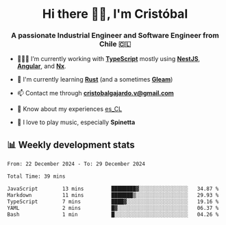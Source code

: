 <h1 align="center">Hi there ✌🏻, I'm Cristóbal</h1>
<h3 align="center">A passionate Industrial Engineer and Software Engineer from Chile 🇨🇱</h3>

- 🧑🏻‍💻 I’m currently working with **[TypeScript](https://www.typescriptlang.org)** mostly using **[NestJS](https://nestjs.com)**, **[Angular](https://angular.io)**, and **[Nx](https://nx.dev)**.

- 🌱 I'm currently learning **[Rust](https://www.rust-lang.org)** (and a sometimes **[Gleam](https://gleam.run/)**)

- 📫 Contact me through **cristobalgajardo.v@gmail.com**

- 📄 Know about my experiences [es_CL](https://bit.ly/cv-cristobal-gajardo)

- 🎸 I love to play music, especially **Spinetta**

## 📊 Weekly development stats

<!--START_SECTION:waka-->

```txt
From: 22 December 2024 - To: 29 December 2024

Total Time: 39 mins

JavaScript        13 mins         ████████▓░░░░░░░░░░░░░░░░   34.87 %
Markdown          11 mins         ███████▒░░░░░░░░░░░░░░░░░   29.93 %
TypeScript        7 mins          ████▓░░░░░░░░░░░░░░░░░░░░   19.16 %
YAML              2 mins          █▓░░░░░░░░░░░░░░░░░░░░░░░   06.37 %
Bash              1 min           █░░░░░░░░░░░░░░░░░░░░░░░░   04.26 %
```

<!--END_SECTION:waka-->
